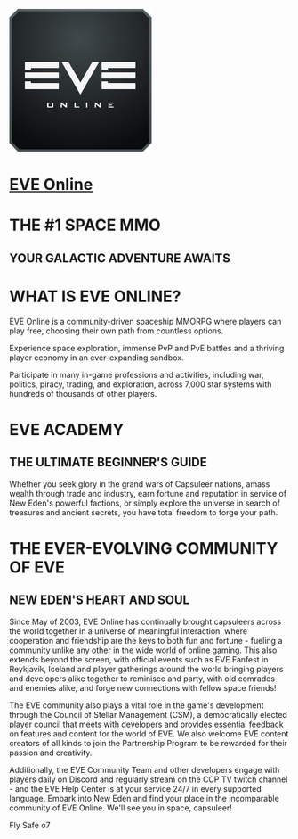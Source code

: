 ﻿![eve-online Logo](https://raw.githubusercontent.com/Zoullx/chocolatey-packages/master/icons/eve-online.png "EVE Online Logo")

# [EVE Online](https://community.chocolatey.org/packages/eve-online)

# THE #1 SPACE MMO

## YOUR GALACTIC ADVENTURE AWAITS

# WHAT IS EVE ONLINE?

EVE Online is a community-driven spaceship MMORPG where players can play free, choosing their own path from countless options.

Experience space exploration, immense PvP and PvE battles and a thriving player economy in an ever-expanding sandbox.

Participate in many in-game professions and activities, including war, politics, piracy, trading, and exploration, across 7,000 star systems with hundreds of thousands of other players.

# EVE ACADEMY

## THE ULTIMATE BEGINNER'S GUIDE

Whether you seek glory in the grand wars of Capsuleer nations, amass wealth through trade and industry, earn fortune and reputation in service of New Eden's powerful factions, or simply explore the universe in search of treasures and ancient secrets, you have total freedom to forge your path.

# THE EVER-EVOLVING COMMUNITY OF EVE

## NEW EDEN'S HEART AND SOUL

Since May of 2003, EVE Online has continually brought capsuleers across the world together in a universe of meaningful interaction, where cooperation and friendship are the keys to both fun and fortune - fueling a community unlike any other in the wide world of online gaming. This also extends beyond the screen, with official events such as EVE Fanfest in Reykjavik, Iceland and player gatherings around the world bringing players and developers alike together to reminisce and party, with old comrades and enemies alike, and forge new connections with fellow space friends!

The EVE community also plays a vital role in the game's development through the Council of Stellar Management (CSM), a democratically elected player council that meets with developers and provides essential feedback on features and content for the world of EVE. We also welcome EVE content creators of all kinds to join the Partnership Program to be rewarded for their passion and creativity.

Additionally, the EVE Community Team and other developers engage with players daily on Discord and regularly stream on the CCP TV twitch channel - and the EVE Help Center is at your service 24/7 in every supported language. Embark into New Eden and find your place in the incomparable community of EVE Online. We'll see you in space, capsuleer!

Fly Safe o7
